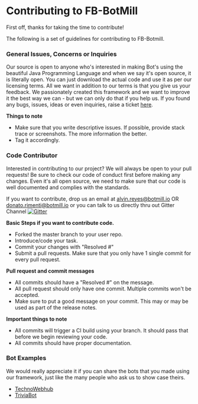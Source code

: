 # Contributing to FB-BotMill

First off, thanks for taking the time to contribute!

The following is a set of guidelines for contributing to FB-Botmill.

**<h3>General Issues, Concerns or Inquiries</h3>**
Our source is open to anyone who's interested in making Bot's using the beautiful Java Programming Language and when we say it's open source, it is literally open. You can just download the actual code and use it as per our licensing terms. All we want in addition to our terms is that you give us your feedback. We passionately created this framework and we want to improve it the best way we can - but we can only do that if you help us. If you found any bugs, issues, ideas or even inquiries, raise a ticket [here](https://github.com/BotMill/fb-botmill/issues).

**Things to note**

- Make sure that you write descriptive issues. If possible, provide stack trace or screenshots. The more information the better.
- Tag it accordingly.

**<h3>Code Contributor</h3>**
Interested in contributing to our project? We will always be open to your pull requests! Be sure to check our code of conduct first before making any changes. Even it's all open source, we need to make sure that our code is well documented and complies with the standards.

If you want to contribute, drop us an email at alvin.reyes@botmill.io OR donato.rimenti@botmill.io or you can talk to us directly thru out Gitter Channel [![Gitter](https://badges.gitter.im/BotMill/fb-botmill.svg)](https://gitter.im/BotMill/fb-botmill?utm_source=badge&utm_medium=badge&utm_campaign=pr-badge)

**Basic Steps if you want to contribute code.**

- Forked the master branch to your user repo.
- Introduce/code your task.
- Commit your changes with "Resolved #<issueno>"
- Submit a pull requests. Make sure that you only have 1 single commit for every pull request.

**Pull request and commit messages**

- All commits should have a "Resolved #<issueno>" on the message.
- All pull request should only have one commit. Multiple commits won't be accepted.
- Make sure to put a good message on your commit. This may or may be used as part of the release notes.

**Important things to note**

- All commits will trigger a CI build using your branch. It should pass that before we begin reviewing your code.
- All commits should have proper documentation.

**<h3>Bot Examples</h3>**
We would really appreciate it if you can share the bots that you made using our framework, just like the many people who ask us to show case theirs.

- [TechnoWebhub](https://technowebhub.com/fb_thub.html)
- [TriviaBot](https://technowebhub.com/trivia_bot.html)
